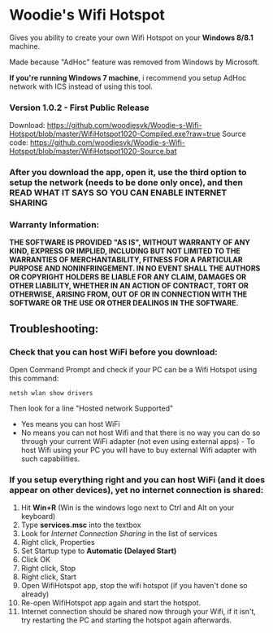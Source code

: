 # Woodie's Wifi Hotspot
Gives you ability to create your own Wifi Hotspot on your **Windows 8/8.1** machine.

Made because "AdHoc" feature was removed from Windows by Microsoft.

**If you're running Windows 7 machine**, i recommend you setup AdHoc network with ICS instead of using this tool.

### Version 1.0.2 - First Public Release
Download: https://github.com/woodiesvk/Woodie-s-Wifi-Hotspot/blob/master/WifiHotspot1020-Compiled.exe?raw=true
Source code: https://github.com/woodiesvk/Woodie-s-Wifi-Hotspot/blob/master/WifiHotspot1020-Source.bat

### After you download the app, open it, use the third option to setup the network (needs to be done only once), and then READ WHAT IT SAYS SO YOU CAN ENABLE INTERNET SHARING

### Warranty Information:

**THE SOFTWARE IS PROVIDED "AS IS", WITHOUT WARRANTY OF ANY KIND, EXPRESS OR
IMPLIED, INCLUDING BUT NOT LIMITED TO THE WARRANTIES OF MERCHANTABILITY,
FITNESS FOR A PARTICULAR PURPOSE AND NONINFRINGEMENT. IN NO EVENT SHALL THE
AUTHORS OR COPYRIGHT HOLDERS BE LIABLE FOR ANY CLAIM, DAMAGES OR OTHER
LIABILITY, WHETHER IN AN ACTION OF CONTRACT, TORT OR OTHERWISE, ARISING FROM,
OUT OF OR IN CONNECTION WITH THE SOFTWARE OR THE USE OR OTHER DEALINGS IN
THE SOFTWARE.**
## Troubleshooting:

### Check that you can host WiFi before you download:

Open Command Prompt and check if your PC can be a Wifi Hotspot using this command:

    netsh wlan show drivers

Then look for a line "Hosted network Supported"
- Yes means you can host WiFi
- No means you can not host Wifi and that there is no way you can do so through your current WiFi adapter (not even using external apps) - To host Wifi using your PC you will have to buy external Wifi adapter with such capabilities.

### If you setup everything right and you can host WiFi (and it does appear on other devices), yet no internet connection is shared:

1. Hit **Win+R** (Win is the windows logo next to Ctrl and Alt on your keyboard)
2. Type **services.msc** into the textbox
3. Look for *Internet Connection Sharing* in the list of services
4. Right click, Properties
5. Set Startup type to **Automatic (Delayed Start)**
6. Click OK
7. Right click, Stop
8. Right click, Start
9. Open WifiHotspot app, stop the wifi hotspot (if you haven't done so already)
10. Re-open WifiHotspot app again and start the hotspot.
11. Internet connection should be shared now through your Wifi, if it isn't, try restarting the PC and starting the hotspot again afterwards.
